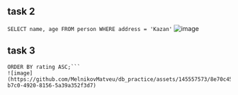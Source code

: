 ## task 2
``` SELECT name, age FROM person WHERE address = 'Kazan' ```
![image](https://github.com/MelnikovMatveu/db_practice/assets/145557573/d4ee0bf7-ee12-48d4-91df-32394a000a34)

## task 3
```SELECT name, rating FROM pizzeria WHERE rating BETWEEN 3 AND 5
ORDER BY rating ASC;```
![image](https://github.com/MelnikovMatveu/db_practice/assets/145557573/8e70c45a-b7c0-4920-8156-5a39a352f3d7)

